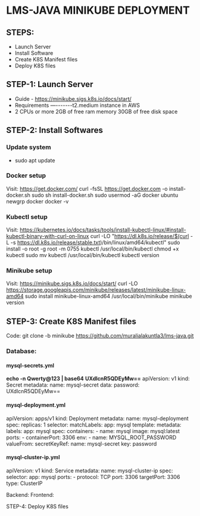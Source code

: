 # LMS-JAVA MINIKUBE DEPLOYMENT
## STEPS:
- Launch Server
- Install Software
- Create K8S Manifest files
- Deploy K8S files
## STEP-1: Launch Server
- Guide - https://minikube.sigs.k8s.io/docs/start/
- Requirements —-------t2.medium instance in AWS
- 2 CPUs or more
2GB of free ram memory
30GB of free disk space
## STEP-2: Install Softwares
### Update system
- sudo apt update
### Docker setup
Visit: https://get.docker.com/
curl -fsSL https://get.docker.com -o install-docker.sh
sudo sh install-docker.sh
sudo usermod -aG docker ubuntu
newgrp docker
docker -v
### Kubectl setup
Visit: https://kubernetes.io/docs/tasks/tools/install-kubectl-linux/#install-kubectl-binary-with-curl-on-linux
curl -LO "https://dl.k8s.io/release/$(curl -L -s https://dl.k8s.io/release/stable.txt)/bin/linux/amd64/kubectl"
sudo install -o root -g root -m 0755 kubectl /usr/local/bin/kubectl
chmod +x kubectl
sudo mv kubectl /usr/local/bin/kubectl
kubectl version
### Minikube setup
Visit: https://minikube.sigs.k8s.io/docs/start/
curl -LO https://storage.googleapis.com/minikube/releases/latest/minikube-linux-amd64
sudo install minikube-linux-amd64 /usr/local/bin/minikube
minikube version
## STEP-3: Create K8S Manifest files
Code: git clone -b minikube https://github.com/muralialakuntla3/lms-java.git
### Database:
#### mysql-secrets.yml
**echo -n Qwerty@123 | base64**
**UXdlcnR5QDEyMw==**
    apiVersion: v1
    kind: Secret
    metadata:
      name: mysql-secret
    data:
      password: UXdlcnR5QDEyMw==
#### mysql-deployment.yml
apiVersion: apps/v1
kind: Deployment
metadata:
  name: mysql-deployment
spec:
  replicas: 1
  selector:
    matchLabels:
      app: mysql
  template:
    metadata:
      labels:
        app: mysql
    spec:
      containers:
      - name: mysql
        image: mysql:latest
        ports:
        - containerPort: 3306
        env:
        - name: MYSQL_ROOT_PASSWORD
          valueFrom:
            secretKeyRef:
              name: mysql-secret
              key: password
#### mysql-cluster-ip.yml
apiVersion: v1
kind: Service
metadata:
  name: mysql-cluster-ip
spec:
  selector:
    app: mysql
  ports:
    - protocol: TCP
      port: 3306
      targetPort: 3306
  type: ClusterIP

Backend:
Frontend:




STEP-4: Deploy K8S files


